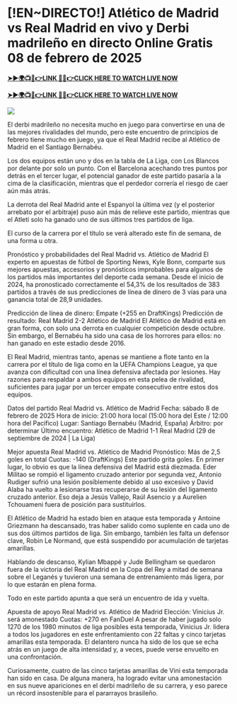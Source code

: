 # [!EN~DIRECTO!] Atlético de Madrid vs Real Madrid en vivo y Derbi madrileño en directo Online Gratis 08 de febrero de 2025


**[➤►🌍📺📱👉LINK 🔴✅👉CLICK HERE TO WATCH LIVE NOW](http://ultravibetv.com/soccer-pm-zit/?v=Jr+Git)**

**[➤►🌍📺📱👉LINK 🔴✅👉CLICK HERE TO WATCH LIVE NOW](http://ultravibetv.com/soccer-pm-zit/?v=Jr+Git)**

[![](https://blogger.googleusercontent.com/img/b/R29vZ2xl/AVvXsEgw86QcRTQHa_0UF_R0Ce_BfmEP5mTpVruRVIlWCPMMqp8oWxkzZavuKovDSK7oHt7t7csMbgy3jKUoCHU7kED_YXGoogHBc3NxSi3Jurev7bBa3b51d-V1n3mFx857KlyS0FiziJpcUdJgJFovmDw3IASQPNDjw8eVi3p9JbVffFfUQEfkj3-qYllz/s686/soccer.gif)](http://ultravibetv.com/soccer-pm-zit/?v=Jr+Git)

El derbi madrileño no necesita mucho en juego para convertirse en una de las mejores rivalidades del mundo, pero este encuentro de principios de febrero tiene mucho en juego, ya que el Real Madrid recibe al Atlético de Madrid en el Santiago Bernabéu.

Los dos equipos están uno y dos en la tabla de La Liga, con Los Blancos por delante por solo un punto. Con el Barcelona acechando tres puntos por detrás en el tercer lugar, el potencial ganador de este partido pasaría a la cima de la clasificación, mientras que el perdedor correría el riesgo de caer aún más atrás.

La derrota del Real Madrid ante el Espanyol la última vez (y el posterior arrebato por el arbitraje) puso aún más de relieve este partido, mientras que el Atleti solo ha ganado uno de sus últimos tres partidos de liga.

El curso de la carrera por el título se verá alterado este fin de semana, de una forma u otra.

Pronóstico y probabilidades del Real Madrid vs. Atlético de Madrid
El experto en apuestas de fútbol de Sporting News, Kyle Bonn, comparte sus mejores apuestas, accesorios y pronósticos improbables para algunos de los partidos más importantes del deporte cada semana. Desde el inicio de 2024, ha pronosticado correctamente el 54,3% de los resultados de 383 partidos a través de sus predicciones de línea de dinero de 3 vías para una ganancia total de 28,9 unidades.

Predicción de línea de dinero: Empate (+255 en DraftKings)
Predicción de resultado: Real Madrid 2-2 Atlético de Madrid
El Atlético de Madrid está en gran forma, con solo una derrota en cualquier competición desde octubre. Sin embargo, el Bernabéu ha sido una casa de los horrores para ellos: no han ganado en este estadio desde 2016.

El Real Madrid, mientras tanto, apenas se mantiene a flote tanto en la carrera por el título de liga como en la UEFA Champions League, ya que avanza con dificultad con una línea defensiva afectada por lesiones. Hay razones para respaldar a ambos equipos en esta pelea de rivalidad, suficientes para jugar por un tercer empate consecutivo entre estos dos equipos.

Datos del partido Real Madrid vs. Atlético de Madrid
Fecha: sábado 8 de febrero de 2025
Hora de inicio: 21:00 hora local (15:00 hora del Este / 12:00 hora del Pacífico)
Lugar: Santiago Bernabéu (Madrid, España)
Árbitro: por determinar
Último encuentro: Atlético de Madrid 1-1 Real Madrid (29 de septiembre de 2024 | La Liga)

Mejor apuesta Real Madrid vs. Atlético de Madrid
Pronóstico: Más de 2,5 goles en total
Cuotas: -140 (DraftKings)
Este partido grita goles. En primer lugar, lo obvio es que la línea defensiva del Madrid está diezmada. Eder Militao se rompió el ligamento cruzado anterior por segunda vez, Antonio Rudiger sufrió una lesión posiblemente debido al uso excesivo y David Alaba ha vuelto a lesionarse tras recuperarse de su lesión del ligamento cruzado anterior. Eso deja a Jesús Vallejo, Raúl Asencio y a Aurelien Tchouameni fuera de posición para sustituirlos.

El Atlético de Madrid ha estado bien en ataque esta temporada y Antoine Griezmann ha descansado, tras haber salido como suplente en cada uno de sus dos últimos partidos de liga. Sin embargo, también les falta un defensor clave, Robin Le Normand, que está suspendido por acumulación de tarjetas amarillas.

Hablando de descanso, Kylian Mbappé y Jude Bellingham se quedaron fuera de la victoria del Real Madrid en la Copa del Rey a mitad de semana sobre el Leganés y tuvieron una semana de entrenamiento más ligera, por lo que estarán en plena forma.

Todo en este partido apunta a que será un encuentro de ida y vuelta.

Apuesta de apoyo Real Madrid vs. Atlético de Madrid
Elección: Vinicius Jr. será amonestado
Cuotas: +270 en FanDuel
A pesar de haber jugado solo 1270 de los 1980 minutos de liga posibles esta temporada, Vinicius Jr. lidera a todos los jugadores en este enfrentamiento con 22 faltas y cinco tarjetas amarillas esta temporada. El delantero nunca ha sido de los que se echa atrás en un juego de alta intensidad y, a veces, puede verse envuelto en una confrontación.

Curiosamente, cuatro de las cinco tarjetas amarillas de Vini esta temporada han sido en casa. De alguna manera, ha logrado evitar una amonestación en sus nueve apariciones en el derbi madrileño de su carrera, y eso parece un récord insostenible para el pararrayos brasileño.
